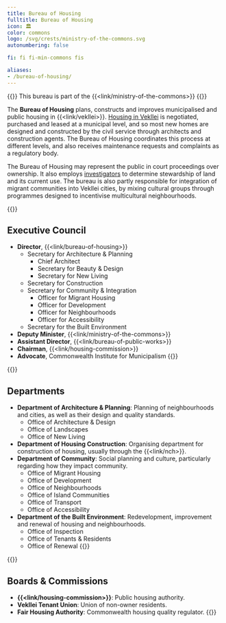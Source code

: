 ```yaml
---
title: Bureau of Housing
fulltitle: Bureau of Housing
icon: 🏛️
color: commons
logo: /svg/crests/ministry-of-the-commons.svg
autonumbering: false

fi: fi fi-min-commons fis

aliases:
- /bureau-of-housing/
---
```

{{<note series>}}
 This bureau is part of the {{<link/ministry-of-the-commons>}}
{{</note>}}

The <span class="fi fi-min-commons fis"></span> **Bureau of Housing** plans, constructs and improves municipalised and public housing in {{<link/vekllei>}}. [Housing in Vekllei](/housing/) is negotiated, purchased and leased at a municipal level, and so most new homes are designed and constructed by the civil service through architects and construction agents. The Bureau of Housing coordinates this process at different levels, and also receives maintenance requests and complaints as a regulatory body.

The Bureau of Housing may represent the public in court proceedings over ownership. It also employs [investigators](/stories/inspectors/) to determine stewardship of land and its current use. The bureau is also partly responsible for integration of migrant communities into Vekllei cities, by mixing cultural groups through programmes designed to incentivise multicultural neighbourhoods.

{{<note panel>}}
## Executive Council

* **Director**, {{<link/bureau-of-housing>}}
	* Secretary for Architecture & Planning
		* Chief Architect
		* Secretary for Beauty & Design
		* Secretary for New Living
	* Secretary for Construction
	* Secretary for Community & Integration
		* Officer for Migrant Housing
		* Officer for Development
		* Officer for Neighbourhoods
		* Officer for Accessibility
	* Secretary for the Built Environment
* **Deputy Minister**, {{<link/ministry-of-the-commons>}}
* **Assistant Director**, {{<link/bureau-of-public-works>}}
* **Chairman**, {{<link/housing-commission>}}
* **Advocate**, Commonwealth Institute for Municipalism
{{</note>}}

{{<note panel>}}
## Departments
* **Department of Architecture & Planning**: Planning of neighbourhoods and cities, as well as their design and quality standards.
	* Office of Architecture & Design
	* Office of Landscapes
	* Office of New Living
* **Department of Housing Construction**: Organising department for construction of housing, usually through the {{<link/nch>}}.
* **Department of Community**: Social planning and culture, particularly regarding how they impact community.
	* Office of Migrant Housing
	* Office of Development
	* Office of Neighbourhoods
	* Office of Island Communities
	* Office of Transport
	* Office of Accessibility
* **Department of the Built Environment**: Redevelopment, improvement and renewal of housing and neighbourhoods.
	* Office of Inspection
	* Office of Tenants & Residents
	* Office of Renewal
{{</note>}}

{{<note panel>}}
## Boards & Commissions

* **{{<link/housing-commission>}}**: Public housing authority.
* **Vekllei Tenant Union**: Union of non-owner residents.
* **Fair Housing Authority**: Commonwealth housing quality regulator.
{{</note>}}